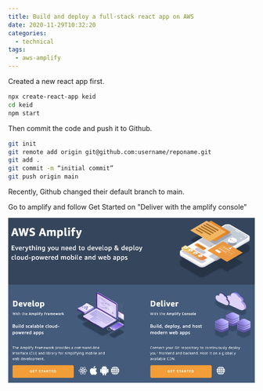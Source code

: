 ```yaml
---
title: Build and deploy a full-stack react app on AWS
date: 2020-11-29T10:32:20
categories:
  - technical
tags:
  - aws-amplify
---
```



Created a new react app first.

```bash
npx create-react-app keid
cd keid
npm start
```

Then commit the code and push it to Github. 

```bash
git init
git remote add origin git@github.com:username/reponame.git
git add .
git commit -m “initial commit”
git push origin main
```

Recently, Github changed their default branch to main. 

Go to amplify and follow Get Started on "Deliver with the amplify console"

![](/assets/image%20%2823%29.png)



